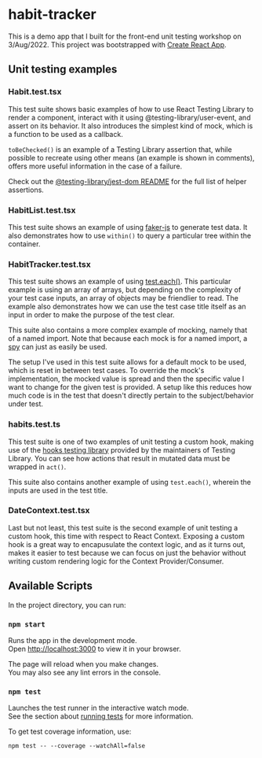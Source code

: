 # habit-tracker
This is a demo app that I built for the front-end unit testing workshop on 3/Aug/2022. This project was bootstrapped with [Create React App](https://github.com/facebook/create-react-app).

## Unit testing examples

### Habit.test.tsx
This test suite shows basic examples of how to use React Testing Library to render a component, interact with it using @testing-library/user-event, and assert on its behavior. It also introduces the simplest kind of mock, which is a function to be used as a callback.

`toBeChecked()` is an example of a Testing Library assertion that, while possible to recreate using other means (an example is shown in comments), offers more useful information in the case of a failure. 

Check out the [@testing-library/jest-dom README](https://github.com/testing-library/jest-dom) for the full list of helper assertions.

### HabitList.test.tsx
This test suite shows an example of using [faker-js](https://fakerjs.dev/guide/) to generate test data. It also demonstrates how to use `within()` to query a particular tree within the container.

### HabitTracker.test.tsx
This test suite shows an example of using [test.each()](https://jestjs.io/docs/api#testeachtablename-fn-timeout). This particular example is using an array of arrays, but depending on the complexity of your test case inputs, an array of objects may be friendlier to read. The example also demonstrates how we can use the test case title itself as an input in order to make the purpose of the test clear.

This suite also contains a more complex example of mocking, namely that of a named import. Note that because each mock is for a named import, a [spy](https://jestjs.io/docs/jest-object#jestspyonobject-methodname) can just as easily be used. 

The setup I've used in this test suite allows for a default mock to be used, which is reset in between test cases. To override the mock's implementation, the mocked value is spread and then the specific value I want to change for the given test is provided. A setup like this reduces how much code is in the test that doesn't directly pertain to the subject/behavior under test.

### habits.test.ts
This test suite is one of two examples of unit testing a custom hook, making use of the [hooks testing library](https://react-hooks-testing-library.com/) provided by the maintainers of Testing Library. You can see how actions that result in mutated data must be wrapped in `act()`.

This suite also contains another example of using `test.each()`, wherein the inputs are used in the test title.

### DateContext.test.tsx
Last but not least, this test suite is the second example of unit testing a custom hook, this time with respect to React Context. Exposing a custom hook is a great way to encapusulate the context logic, and as it turns out, makes it easier to test because we can focus on just the behavior without writing custom rendering logic for the Context Provider/Consumer. 

## Available Scripts

In the project directory, you can run:

### `npm start`

Runs the app in the development mode.\
Open [http://localhost:3000](http://localhost:3000) to view it in your browser.

The page will reload when you make changes.\
You may also see any lint errors in the console.

### `npm test`

Launches the test runner in the interactive watch mode.\
See the section about [running tests](https://facebook.github.io/create-react-app/docs/running-tests) for more information.

To get test coverage information, use:
```
npm test -- --coverage --watchAll=false
```